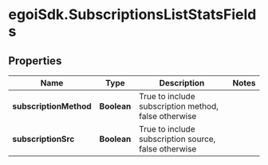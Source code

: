 # egoiSdk.SubscriptionsListStatsFields

## Properties
Name | Type | Description | Notes
------------ | ------------- | ------------- | -------------
**subscriptionMethod** | **Boolean** | True to include subscription method, false otherwise | 
**subscriptionSrc** | **Boolean** | True to include subscription source, false otherwise | 


